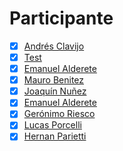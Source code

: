 # Participante

- [X] [Andrés Clavijo](Participantes/Andres-Clavijo.md) 
- [x] [Test](Participantes/test)
- [X] [Emanuel Alderete](Participantes/Emanuel-Alderete.md)
- [X] [Mauro Benitez](Participantes/Mauro-Benitez.md) 
- [x] [Joaquín Nuñez](Participantes/Joaquin-Nunez.md)
- [X] [Emanuel Alderete](Participantes/Emanuel-Alderete.md)
- [X] [Gerónimo Riesco](Participantes/Geronimo-Riesco.md)
- [X] [Lucas Porcelli](Participantes/Lucas-Porcelli.md)
- [X] [Hernan Parietti](Participantes/hparietti.md)
